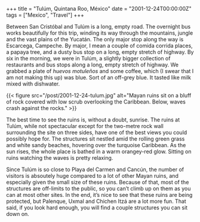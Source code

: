 +++
title = "Tulúm, Quintana Roo, México"
date = "2001-12-24T00:00:00Z"
tags = ["Mexico", "Travel"]
+++

Between San Cristóbal and Tulúm is a long, empty road. The overnight bus works
beautifully for this trip, winding its way through the mountains, jungle and
the vast plains of the Yucatán. The only major stop along the way is Escarcega,
Campeche. By major, I mean a couple of comida corrida places, a papaya tree,
and a dusty bus stop on a long, empty stretch of highway. By six in the
morning, we were in Tulúm, a slightly bigger collection of restaurants and bus
stops along a long, empty stretch of highway. We grabbed a plate of
*huevos motuleños* and some coffee, which (I swear that I am not making this
up) was blue. Sort of an off-grey blue. It tasted like milk mixed with
dishwater.

{{< figure src="/post/2001-12-24-tulum.jpg" alt="Mayan ruins sit on a bluff of rock covered with low scrub overlooking the Caribbean. Below, waves crash against the rocks." >}}

The best time to see the ruins is, without a doubt, sunrise. The ruins at
Tulúm, while not spectacular except for the two-metre rock wall surrounding the
site on three sides, have one of the best views you could possibly hope for.
The structures sit nestled amid the rolling green grass and white sandy
beaches, hovering over the turquoise Caribbean. As the sun rises, the whole
place is bathed in a warm orangey-red glow. Sitting on ruins watching the waves
is pretty relaxing.

Since Tulúm is so close to Playa del Carmen and Cancún, the number of visitors
is absoutely huge compared to a lot of other Mayan ruins, and especially given
the small size of these ruins. Because of that, most of the structures are
off-limits to the public, so you can’t climb up on them as you can at most
other sites. In the end, it’s nice to see that these ruins are being protected,
but Palenque, Uxmal and Chichen Itzá are a lot more fun. That said, if you look
hard enough, you will find a couple structures you can sit down on.
